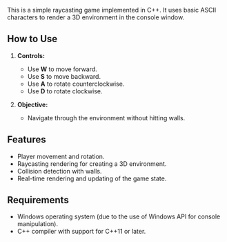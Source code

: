 This is a simple raycasting game implemented in C++. It uses basic ASCII characters to render a 3D environment in the console window.

## How to Use

1. **Controls:**
    - Use **W** to move forward.
    - Use **S** to move backward.
    - Use **A** to rotate counterclockwise.
    - Use **D** to rotate clockwise.

2. **Objective:**
    - Navigate through the environment without hitting walls.

## Features

- Player movement and rotation.
- Raycasting rendering for creating a 3D environment.
- Collision detection with walls.
- Real-time rendering and updating of the game state.

## Requirements

- Windows operating system (due to the use of Windows API for console manipulation).
- C++ compiler with support for C++11 or later.
